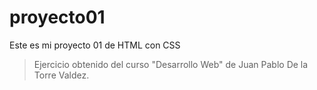 # proyecto01
Este es mi proyecto 01 de HTML con CSS

> Ejercicio obtenido del curso "Desarrollo Web" de Juan Pablo De la Torre Valdez.
